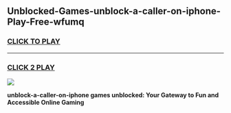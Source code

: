 
## Unblocked-Games-unblock-a-caller-on-iphone-Play-Free-wfumq
<h3>
<a href="https://premium76.site?title=unblock-a-caller-on-iphone&ref=21A">CLICK TO PLAY</a></h3>
<hr>

<h3>
<a href="https://premium76.site?title=unblock-a-caller-on-iphone&ref=21A">CLICK 2 PLAY</a>
  
</h3>

<a href="https://premium76.site?title=unblock-a-caller-on-iphone&ref=21A"><img src="https://clearcache.store/games.png"></a>


**unblock-a-caller-on-iphone games unblocked: Your Gateway to Fun and Accessible Online Gaming**
